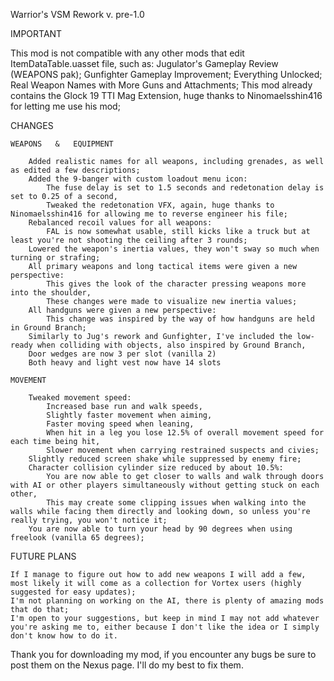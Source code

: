 Warrior's VSM Rework v. pre-1.0

IMPORTANT

This mod is not compatible with any other mods that edit ItemDataTable.uasset file, such as:
   Jugulator's Gameplay Review (WEAPONS pak);
   Gunfighter Gameplay Improvement;
   Everything Unlocked;
   Real Weapon Names with More Guns and Attachments;
   This mod already contains the Glock 19 TTI Mag Extension, huge thanks to Ninomaelsshin416 for letting me use his mod;

CHANGES

    WEAPONS   &   EQUIPMENT

        Added realistic names for all weapons, including grenades, as well as edited a few descriptions;
        Added the 9-banger with custom loadout menu icon:
            The fuse delay is set to 1.5 seconds and redetonation delay is set to 0.25 of a second, 
            Tweaked the redetonation VFX, again, huge thanks to Ninomaelsshin416 for allowing me to reverse engineer his file;
        Rebalanced recoil values for all weapons:
            FAL is now somewhat usable, still kicks like a truck but at least you're not shooting the ceiling after 3 rounds;
        Lowered the weapon's inertia values, they won't sway so much when turning or strafing;
        All primary weapons and long tactical items were given a new perspective:
            This gives the look of the character pressing weapons more into the shoulder,
            These changes were made to visualize new inertia values;
        All handguns were given a new perspective:
            This change was inspired by the way of how handguns are held in Ground Branch;
        Similarly to Jug's rework and Gunfighter, I've included the low-ready when colliding with objects, also inspired by Ground Branch,
        Door wedges are now 3 per slot (vanilla 2)
        Both heavy and light vest now have 14 slots 

    MOVEMENT

        Tweaked movement speed:
            Increased base run and walk speeds,
            Slightly faster movement when aiming,
            Faster moving speed when leaning,
            When hit in a leg you lose 12.5% of overall movement speed for each time being hit,
            Slower movement when carrying restrained suspects and civies;
        Slightly reduced screen shake while suppressed by enemy fire;
        Character collision cylinder size reduced by about 10.5%:
            You are now able to get closer to walls and walk through doors with AI or other players simultaneously without getting stuck on each other,
            This may create some clipping issues when walking into the walls while facing them directly and looking down, so unless you're really trying, you won't notice it;
        You are now able to turn your head by 90 degrees when using freelook (vanilla 65 degrees);

FUTURE PLANS

    If I manage to figure out how to add new weapons I will add a few, most likely it will come as a collection for Vortex users (highly suggested for easy updates);
    I'm not planning on working on the AI, there is plenty of amazing mods that do that;
    I'm open to your suggestions, but keep in mind I may not add whatever you're asking me to, either because I don't like the idea or I simply don't know how to do it.

Thank you for downloading my mod, if you encounter any bugs be sure to post them on the Nexus page. I'll do my best to fix them.